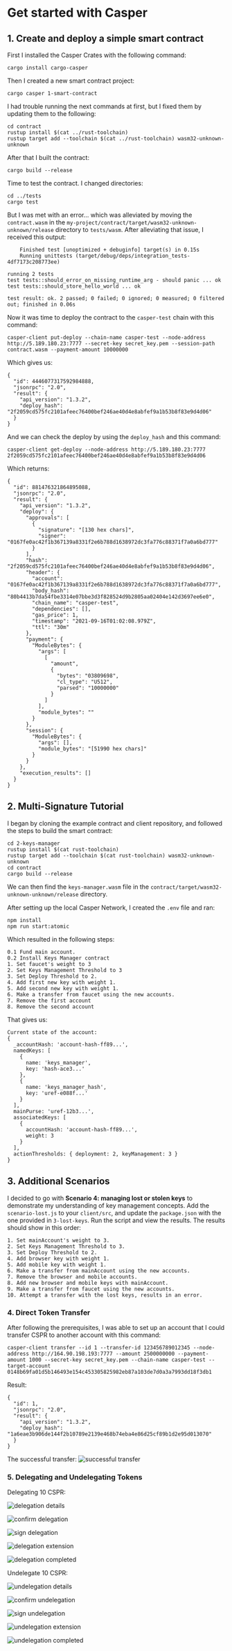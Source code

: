 # Get started with Casper

## 1. Create and deploy a simple smart contract

First I installed the Casper Crates with the following command:
```
cargo install cargo-casper
```
Then I created a new smart contract project:
```
cargo casper 1-smart-contract
```
I had trouble running the next commands at first, but I fixed them by updating them to the following:
```
cd contract
rustup install $(cat ../rust-toolchain)
rustup target add --toolchain $(cat ../rust-toolchain) wasm32-unknown-unknown
```
After that I built the contract:
```
cargo build --release
```
Time to test the contract. I changed directories:
```
cd ../tests
cargo test
```
But I was met with an error... which was alleviated by moving the `contract.wasm` in the `my-project/contract/target/wasm32-unknown-unknown/release` directory to `tests/wasm`. After alleviating that issue, I received this output:
```
    Finished test [unoptimized + debuginfo] target(s) in 0.15s
    Running unittests (target/debug/deps/integration_tests-4df7173c208773ee)

running 2 tests
test tests::should_error_on_missing_runtime_arg - should panic ... ok
test tests::should_store_hello_world ... ok

test result: ok. 2 passed; 0 failed; 0 ignored; 0 measured; 0 filtered out; finished in 0.06s
```
Now it was time to deploy the contract to the `casper-test` chain with this command:
```
casper-client put-deploy --chain-name casper-test --node-address http://5.189.180.23:7777 --secret-key secret_key.pem --session-path contract.wasm --payment-amount 10000000
```
Which gives us:
```
{
  "id": 4446077317592984888,
  "jsonrpc": "2.0",
  "result": {
    "api_version": "1.3.2",
    "deploy_hash": "2f2059cd575fc2101afeec76400bef246ae40d4e8abfef9a1b53b8f83e9d4d06"
  }
}
```
And we can check the deploy by using the `deploy_hash` and this command:
```
casper-client get-deploy --node-address http://5.189.180.23:7777 2f2059cd575fc2101afeec76400bef246ae40d4e8abfef9a1b53b8f83e9d4d06
```
Which returns:
```
{
  "id": 881476321864895088,
  "jsonrpc": "2.0",
  "result": {
    "api_version": "1.3.2",
    "deploy": {
      "approvals": [
        {
          "signature": "[130 hex chars]",
          "signer": "0167fe0ac42f1b367139a8331f2e6b788d1638972dc3fa776c88371f7a0a6bd777"
        }
      ],
      "hash": "2f2059cd575fc2101afeec76400bef246ae40d4e8abfef9a1b53b8f83e9d4d06",
      "header": {
        "account": "0167fe0ac42f1b367139a8331f2e6b788d1638972dc3fa776c88371f7a0a6bd777",
        "body_hash": "80b4413b7da54fbe3314e07bbe3d3f828524d9b2805aa02404e142d3697ee6e0",
        "chain_name": "casper-test",
        "dependencies": [],
        "gas_price": 1,
        "timestamp": "2021-09-16T01:02:08.979Z",
        "ttl": "30m"
      },
      "payment": {
        "ModuleBytes": {
          "args": [
            [
              "amount",
              {
                "bytes": "03809698",
                "cl_type": "U512",
                "parsed": "10000000"
              }
            ]
          ],
          "module_bytes": ""
        }
      },
      "session": {
        "ModuleBytes": {
          "args": [],
          "module_bytes": "[51990 hex chars]"
        }
      }
    },
    "execution_results": []
  }
}
```

## 2. Multi-Signature Tutorial

I began by cloning the example contract and client repository, and followed the steps to build the smart contract:

```
cd 2-keys-manager
rustup install $(cat rust-toolchain)
rustup target add --toolchain $(cat rust-toolchain) wasm32-unknown-unknown
cd contract
cargo build --release
```
We can then find the `keys-manager.wasm` file in the `contract/target/wasm32-unknown-unknown/release` directory.

After setting up the local Casper Network, I created the `.env` file and ran:
```
npm install
npm run start:atomic
```
Which resulted in the following steps:
```
0.1 Fund main account.
0.2 Install Keys Manager contract
1. Set faucet's weight to 3
2. Set Keys Management Threshold to 3
3. Set Deploy Threshold to 2.
4. Add first new key with weight 1.
5. Add second new key with weight 1.
6. Make a transfer from faucet using the new accounts.
7. Remove the first account
8. Remove the second account
```
That gives us:
```
Current state of the account:
{
  _accountHash: 'account-hash-ff89...',
  namedKeys: [
    {
      name: 'keys_manager',
      key: 'hash-ace3...'
    },
    {
      name: 'keys_manager_hash',
      key: 'uref-e088f...'
    }
  ],
  mainPurse: 'uref-12b3...',
  associatedKeys: [
    {
      accountHash: 'account-hash-ff89...',
      weight: 3
    }
  ],
  actionThresholds: { deployment: 2, keyManagement: 3 }
}
```

## 3. Additional Scenarios

I decided to go with **Scenario 4: managing lost or stolen keys** to demonstrate my understanding of key management concepts. Add the `scenario-lost.js` to your `client/src`, and update the `package.json` with the one provided in `3-lost-keys`. Run the script and view the results. The results should show in this order: 
```
1. Set mainAccount's weight to 3.
2. Set Keys Management Threshold to 3.
3. Set Deploy Threshold to 2.
4. Add browser key with weight 1.
5. Add mobile key with weight 1.
6. Make a transfer from mainAccount using the new accounts.
7. Remove the browser and mobile accounts.
8. Add new browser and mobile keys with mainAccount.
9. Make a transfer from faucet using the new accounts.
10. Attempt a transfer with the lost keys, results in an error.
```

### 4. Direct Token Transfer
After following the prerequisites, I was able to set up an account that I could transfer CSPR to another account with this command:
```
casper-client transfer --id 1 --transfer-id 123456789012345 --node-address http://164.90.198.193:7777 --amount 2500000000 --payment-amount 1000 --secret-key secret_key.pem --chain-name casper-test --target-account 0148b69fa01d5b146493e154c453305825982eb87a103de7d0a3a7993dd18f3db1
```
Result:
```
{
  "id": 1,
  "jsonrpc": "2.0",
  "result": {
    "api_version": "1.3.2",
    "deploy_hash": "1a6eae3b906de144f2b10789e2139e468b74eba4e86d25cf89b1d2e95d013070"
  }
}
```
The successful transfer:
![successful transfer](4-transfer/transfer.png)

### 5. Delegating and Undelegating Tokens

Delegating 10 CSPR:

![delegation details](5-delegation/delegation_details.png)

![confirm delegation](5-delegation/confirm_delegation.png)

![sign delegation](5-delegation/sign_delegation.png)

![delegation extension](5-delegation/delegation_extension.png)

![delegation completed](5-delegation/delegation_completed.png)

Undelegate 10 CSPR:

![undelegation details](5-delegation/undelegation_details.png)

![confirm undelegation](5-delegation/confirm_undelegation.png)

![sign undelegation](5-delegation/sign_undelegation.png)

![undelegation extension](5-delegation/undelegation_extension.png)

![undelegation completed](5-delegation/undelegation_completed.png)
